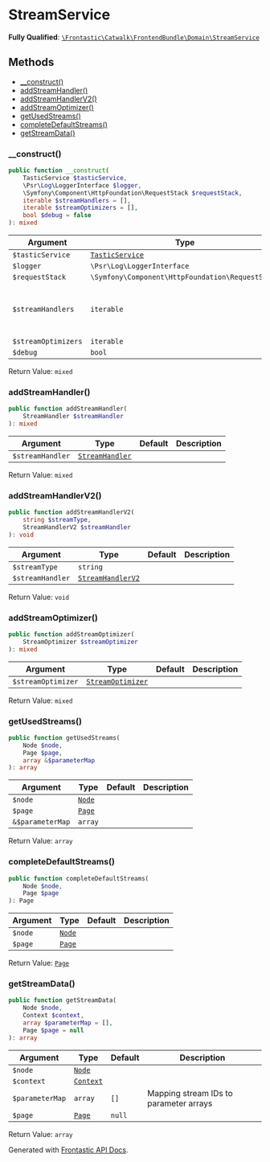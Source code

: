 #  StreamService

**Fully Qualified**: [`\Frontastic\Catwalk\FrontendBundle\Domain\StreamService`](../../../../src/php/FrontendBundle/Domain/StreamService.php)

## Methods

* [__construct()](#__construct)
* [addStreamHandler()](#addstreamhandler)
* [addStreamHandlerV2()](#addstreamhandlerv2)
* [addStreamOptimizer()](#addstreamoptimizer)
* [getUsedStreams()](#getusedstreams)
* [completeDefaultStreams()](#completedefaultstreams)
* [getStreamData()](#getstreamdata)

### __construct()

```php
public function __construct(
    TasticService $tasticService,
    \Psr\Log\LoggerInterface $logger,
    \Symfony\Component\HttpFoundation\RequestStack $requestStack,
    iterable $streamHandlers = [],
    iterable $streamOptimizers = [],
    bool $debug = false
): mixed
```

Argument|Type|Default|Description
--------|----|-------|-----------
`$tasticService`|[`TasticService`](../../ApiCoreBundle/Domain/TasticService.md)||
`$logger`|`\Psr\Log\LoggerInterface`||
`$requestStack`|`\Symfony\Component\HttpFoundation\RequestStack`||
`$streamHandlers`|`iterable`|`[]`|Only "legacy" stream handlers go here, StreamHandlerV2 please go to {@link self::addStreamHandlerV2()}.
`$streamOptimizers`|`iterable`|`[]`|
`$debug`|`bool`|`false`|

Return Value: `mixed`

### addStreamHandler()

```php
public function addStreamHandler(
    StreamHandler $streamHandler
): mixed
```

Argument|Type|Default|Description
--------|----|-------|-----------
`$streamHandler`|[`StreamHandler`](StreamHandler.md)||

Return Value: `mixed`

### addStreamHandlerV2()

```php
public function addStreamHandlerV2(
    string $streamType,
    StreamHandlerV2 $streamHandler
): void
```

Argument|Type|Default|Description
--------|----|-------|-----------
`$streamType`|`string`||
`$streamHandler`|[`StreamHandlerV2`](StreamHandlerV2.md)||

Return Value: `void`

### addStreamOptimizer()

```php
public function addStreamOptimizer(
    StreamOptimizer $streamOptimizer
): mixed
```

Argument|Type|Default|Description
--------|----|-------|-----------
`$streamOptimizer`|[`StreamOptimizer`](StreamOptimizer.md)||

Return Value: `mixed`

### getUsedStreams()

```php
public function getUsedStreams(
    Node $node,
    Page $page,
    array &$parameterMap
): array
```

Argument|Type|Default|Description
--------|----|-------|-----------
`$node`|[`Node`](Node.md)||
`$page`|[`Page`](Page.md)||
`&$parameterMap`|`array`||

Return Value: `array`

### completeDefaultStreams()

```php
public function completeDefaultStreams(
    Node $node,
    Page $page
): Page
```

Argument|Type|Default|Description
--------|----|-------|-----------
`$node`|[`Node`](Node.md)||
`$page`|[`Page`](Page.md)||

Return Value: [`Page`](Page.md)

### getStreamData()

```php
public function getStreamData(
    Node $node,
    Context $context,
    array $parameterMap = [],
    Page $page = null
): array
```

Argument|Type|Default|Description
--------|----|-------|-----------
`$node`|[`Node`](Node.md)||
`$context`|[`Context`](../../ApiCoreBundle/Domain/Context.md)||
`$parameterMap`|`array`|`[]`|Mapping stream IDs to parameter arrays
`$page`|[`Page`](Page.md)|`null`|

Return Value: `array`

Generated with [Frontastic API Docs](https://github.com/FrontasticGmbH/apidocs).
